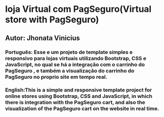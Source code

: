 # loja Virtual com PagSeguro(Virtual store with PagSeguro) 
## Autor: Jhonata Vinicius 
### Português: Esse e um projeto de template simples e responsivo para lojas virtuais utilizando Bootstrap, CSS e JavaScript, no qual se há a integração com o carrinho do PagSeguro , e também a visualização do carrinho do PagSeguro no proprio site em tempo real.
### English:This is a simple and responsive template project for online stores using Bootstrap, CSS and JavaScript, in which there is integration with the PagSeguro cart, and also the visualization of the PagSeguro cart on the website in real time.
